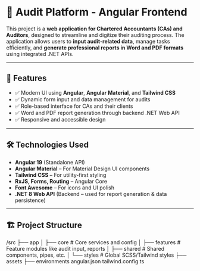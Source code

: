 # 🧾 Audit Platform - Angular Frontend

This project is a **web application for Chartered Accountants (CAs) and Auditors**, designed to streamline and digitize their auditing process. The application allows users to **input audit-related data**, manage tasks efficiently, and **generate professional reports in Word and PDF formats** using integrated .NET APIs.

---

## 🚀 Features

- ✅ Modern UI using **Angular**, **Angular Material**, and **Tailwind CSS**
- ✅ Dynamic form input and data management for audits
- ✅ Role-based interface for CAs and their clients
- ✅ Word and PDF report generation through backend .NET Web API
- ✅ Responsive and accessible design

---

## 🛠️ Technologies Used

- **Angular 19** (Standalone API)
- **Angular Material** – For Material Design UI components
- **Tailwind CSS** – For utility-first styling
- **RxJS, Forms, Routing** – Angular Core
- **Font Awesome** – For icons and UI polish
- **.NET 8 Web API** (Backend – used for report generation & data persistence)

---

## 🏗️ Project Structure

/src
├── app
│ ├── core # Core services and config
│ ├── features # Feature modules like audit input, reports
│ ├── shared # Shared components, pipes, etc.
│ └── styles # Global SCSS/Tailwind styles
├── assets
├── environments
angular.json
tailwind.config.ts

